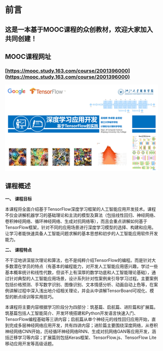 # 前言

## 这是一本基于MOOC课程的众创教材，欢迎大家加入共同创建！

## MOOC课程网址

### [https://mooc.study.163.com/course/2001396000](https://mooc.study.163.com/course/2001396000)

![](.gitbook/assets/ke-cheng-feng-mian.png)

##  课程概述

**一、**     **课程目标**

本课程将全面介绍基于TensorFlow深度学习框架的人工智能应用开发技术。课程不仅会讲解机器学习的基础理论和主流的模型及算法（包括线性回归、神经网络、卷积神经网络、循环神经网络、生成对抗网络等），而且会重点讲解如何基于TensorFlow框架，针对不同的应用场景进行深度学习模型的选择、构建和应用。让学习者能快速具备人工智能问题求解的基本思想和初步的人工智能应用软件开发能力。

**二、**     **课程特点**

不干涩地讲深层次理论和算法，也不是纯粹介绍TensorFlow的编程。而是针对大多数潜在学员的特点（有基本的编程能力，对开发人工智能应用感兴趣，学过一些基本概率统计和线性代数，但谈不上有深厚的数学功底和人工智能理论基础），通过针对典型的人工智能应用场景，设计系列针对性案例来引导学习过程。主要案例包括价格预测、手写数字识别、图像识别、文本情感分析、动画自动上色等，在案例讲解过程中深入浅出地介绍相关理论，并会从中讲解TensorBoard可视化、模型的断点续训等实用技巧。  


本课程将主要内容根据学习阶段分为四部分：筑基篇、启航篇、进阶篇和扩展篇。筑基篇包括人工智能简介、开发环境搭建和Python开发语言快速入门、TensorFlow编程基础等三讲内容；启航篇从单个神经元的线性回归应用开始，直到完成多层神经网络应用开发，共有四讲内容；进阶篇主要围绕深度网络，从卷积神经网络CNN开始，历经循环神经网络RNN、生成对抗网络GAN等应用开发，涵括迁移学习等内容；扩展篇则包括Keras框架、TensorFlow.js、TensorFlow Lite移动应用开发等高级话题。  


